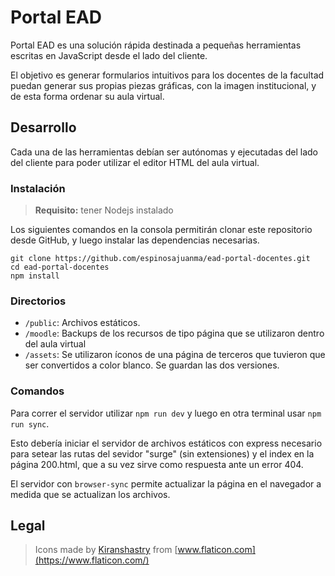 # Portal EAD

Portal EAD es una solución rápida destinada a pequeñas herramientas escritas
en JavaScript desde el lado del cliente.

El objetivo es generar formularios intuitivos para los docentes de la facultad
puedan generar sus propias piezas gráficas, con la imagen institucional, y de
esta forma ordenar su aula virtual.

## Desarrollo

Cada una de las herramientas debían ser autónomas y ejecutadas del lado del cliente
para poder utilizar el editor HTML del aula virtual.

### Instalación

> **Requisito:** tener Nodejs instalado

Los siguientes comandos en la consola permitirán clonar este repositorio desde
GitHub, y luego instalar las dependencias necesarias.

```
git clone https://github.com/espinosajuanma/ead-portal-docentes.git
cd ead-portal-docentes
npm install
```

### Directorios

- `/public`: Archivos estáticos.
- `/moodle`: Backups de los recursos de tipo página que se utilizaron
dentro del aula virtual
- `/assets`: Se utilizaron íconos de una página de terceros que tuvieron que
ser convertidos a color blanco. Se guardan las dos versiones.

### Comandos

Para correr el servidor utilizar `npm run dev` y luego en otra terminal
usar `npm run sync`.

Esto debería iniciar el servidor de archivos estáticos con express necesario
para setear las rutas del sevidor "surge" (sin extensiones) y el index en
la página 200.html, que a su vez sirve como respuesta ante un error 404.

El servidor con `browser-sync` permite actualizar la página en el navegador
a medida que se actualizan los archivos.

## Legal

> Icons made by [Kiranshastry](https://www.flaticon.com/authors/kiranshastry) from [www.flaticon.com](https://www.flaticon.com/)